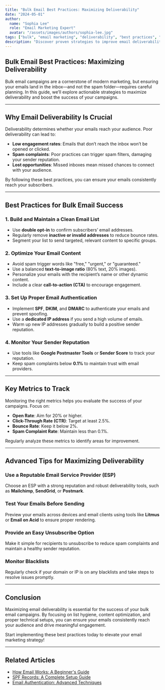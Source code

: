 ```yaml
---
title: "Bulk Email Best Practices: Maximizing Deliverability"
date: "2024-05-01"
author: 
  name: "Sophia Lee"
  role: "Email Marketing Expert"
  avatar: "/assets/images/authors/sophia-lee.jpg"
tags: ["bulk", "email marketing", "deliverability", "best practices", "email campaigns"]
description: "Discover proven strategies to improve email deliverability in bulk email campaigns. Learn about list management, content optimization, and technical setups to ensure your emails reach the inbox."
---
```


## Bulk Email Best Practices: Maximizing Deliverability

Bulk email campaigns are a cornerstone of modern marketing, but ensuring your emails land in the inbox—and not the spam folder—requires careful planning. In this guide, we’ll explore actionable strategies to maximize deliverability and boost the success of your campaigns.

---

## Why Email Deliverability Is Crucial

Deliverability determines whether your emails reach your audience. Poor deliverability can lead to:

- **Low engagement rates**: Emails that don’t reach the inbox won’t be opened or clicked.
- **Spam complaints**: Poor practices can trigger spam filters, damaging your sender reputation.
- **Lost opportunities**: Missed inboxes mean missed chances to connect with your audience.

By following these best practices, you can ensure your emails consistently reach your subscribers.

---

## Best Practices for Bulk Email Success

### 1. **Build and Maintain a Clean Email List**

- Use **double opt-in** to confirm subscribers’ email addresses.
- Regularly remove **inactive or invalid addresses** to reduce bounce rates.
- Segment your list to send targeted, relevant content to specific groups.

### 2. **Optimize Your Email Content**

- Avoid spam trigger words like "free," "urgent," or "guaranteed."
- Use a balanced **text-to-image ratio** (80% text, 20% images).
- Personalize your emails with the recipient’s name or other dynamic content.
- Include a clear **call-to-action (CTA)** to encourage engagement.

### 3. **Set Up Proper Email Authentication**

- Implement **SPF**, **DKIM**, and **DMARC** to authenticate your emails and prevent spoofing.
- Use a **dedicated IP address** if you send a high volume of emails.
- Warm up new IP addresses gradually to build a positive sender reputation.

### 4. **Monitor Your Sender Reputation**

- Use tools like **Google Postmaster Tools** or **Sender Score** to track your reputation.
- Keep spam complaints below **0.1%** to maintain trust with email providers.

---

## Key Metrics to Track

Monitoring the right metrics helps you evaluate the success of your campaigns. Focus on:

- **Open Rate**: Aim for 20% or higher.
- **Click-Through Rate (CTR)**: Target at least 2.5%.
- **Bounce Rate**: Keep it below 2%.
- **Spam Complaint Rate**: Maintain less than 0.1%.

Regularly analyze these metrics to identify areas for improvement.

---

## Advanced Tips for Maximizing Deliverability

### Use a Reputable Email Service Provider (ESP)

Choose an ESP with a strong reputation and robust deliverability tools, such as **Mailchimp**, **SendGrid**, or **Postmark**.

### Test Your Emails Before Sending

Preview your emails across devices and email clients using tools like **Litmus** or **Email on Acid** to ensure proper rendering.

### Provide an Easy Unsubscribe Option

Make it simple for recipients to unsubscribe to reduce spam complaints and maintain a healthy sender reputation.

### Monitor Blacklists

Regularly check if your domain or IP is on any blacklists and take steps to resolve issues promptly.

---

## Conclusion

Maximizing email deliverability is essential for the success of your bulk email campaigns. By focusing on list hygiene, content optimization, and proper technical setups, you can ensure your emails consistently reach your audience and drive meaningful engagement.

Start implementing these best practices today to elevate your email marketing strategy!

---

## Related Articles

- [How Email Works: A Beginner's Guide](../email-basics/how-email-works.md)
- [SPF Records: A Complete Setup Guide](../dns-guides/spf-records.md)
- [Email Authentication: Advanced Techniques](../advanced/email-authentication.md)
